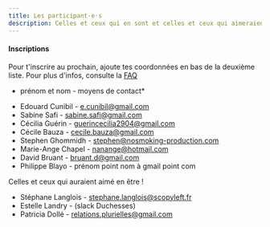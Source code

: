 ```yaml
---
title: Les participant·e·s
description: Celles et ceux qui en sont et celles et ceux qui aimeraient en être !
---
```


#### Inscriptions

Pour t'inscrire au prochain, ajoute tes coordonnées en bas de la deuxième liste.
Pour plus d'infos, consulte la [FAQ](http://walkingdev.fr/#walkingdev/cnv/blob/master/v-34/faq.md)

* prénom et nom - moyens de contact*

- Edouard Cunibil - e.cunibil@gmail.com 
- Sabine Safi - sabine.safi@gmail.com
- Cécilia Guérin - guerincecilia2904@gmail.com
- Cécile Bauza - cecile.bauza@gmail.com
- Stephen Ghommidh - stephen@nosmoking-production.com
- Marie-Ange Chapel - nanange@hotmail.com
- David Bruant - bruant.d@gmail.com
- Philippe Blayo - prénom point nom à gmail point com

Celles et ceux qui auraient aimé en être !

- Stéphane Langlois - stephane.langlois@scopyleft.fr 
- Estelle Landry - (slack Duchesses)
- Patricia Dollé - relations.plurielles@gmail.com
